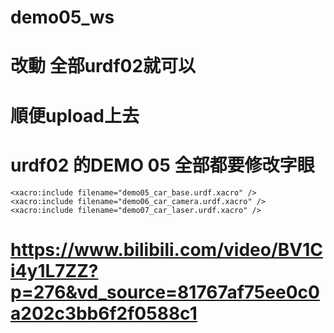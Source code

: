 # demo05_ws

# 改動 全部urdf02就可以
# 順便upload上去
# urdf02 的DEMO 05 全部都要修改字眼

    <xacro:include filename="demo05_car_base.urdf.xacro" />
    <xacro:include filename="demo06_car_camera.urdf.xacro" />
    <xacro:include filename="demo07_car_laser.urdf.xacro" />
#    https://www.bilibili.com/video/BV1Ci4y1L7ZZ?p=276&vd_source=81767af75ee0c0a202c3bb6f2f0588c1

